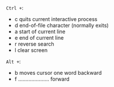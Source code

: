 
`Ctrl +`:

* c quits current interactive process
* d end-of-file character (normally exits)
* a start of current line
* e end of current line
* r reverse search
* l clear screen

`Alt +`:

* b moves cursor one word backward
* f ..................... forward
